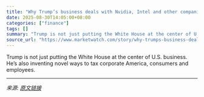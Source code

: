 ```yaml
---
title: "Why Trump’s business deals with Nvidia, Intel and other companies are really a tax on all of us"
date: 2025-08-30T14:05:00+08:00
categories: ["finance"]
tags: []
summary: "Trump is not just putting the White House at the center of U.S. business. He’s also inventing novel ways to tax corporate America, consumers and employees."
source_url: "https://www.marketwatch.com/story/why-trumps-business-deals-with-nvidia-intel-and-other-companies-is-really-a-tax-on-all-of-us-1dfa5419?mod=mw_rss_topstories"
---
```


Trump is not just putting the White House at the center of U.S. business. He’s also inventing novel ways to tax corporate America, consumers and employees.

---

*来源: [原文链接](https://www.marketwatch.com/story/why-trumps-business-deals-with-nvidia-intel-and-other-companies-is-really-a-tax-on-all-of-us-1dfa5419?mod=mw_rss_topstories)*
